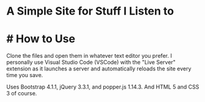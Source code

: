 # A Simple Site for Stuff I Listen to

# # How to Use
Clone the files and open them in whatever text editor you prefer. 
I personally use Visual Studio Code (VSCode) with the "Live Server" extension as it launches a server and automatically reloads the site every time you save.

Uses Bootstrap 4.1.1, jQuery 3.3.1, and popper.js 1.14.3.
And HTML 5 and CSS 3 of course.
